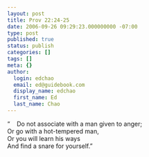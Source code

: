 ```yaml
---
layout: post
title: Prov 22:24-25
date: 2006-09-26 09:29:23.000000000 -07:00
type: post
published: true
status: publish
categories: []
tags: []
meta: {}
author:
  login: edchao
  email: ed@guidebook.com
  display_name: edchao
  first_name: Ed
  last_name: Chao
---
```

<p>“    Do not associate with a man given to anger;<br />
Or go with a hot-tempered man,<br />
Or you will learn his ways<br />
And find a snare for yourself.”</p>
